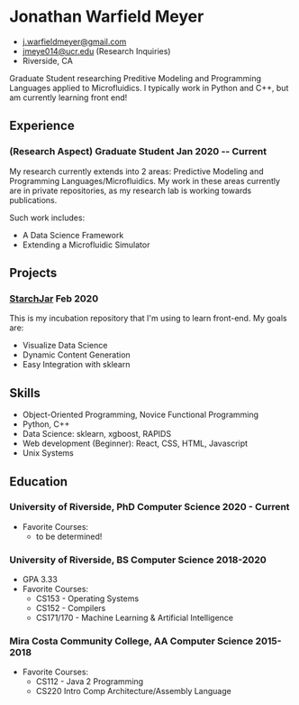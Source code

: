 <!-- The (first) h1 will be used as the <title> of the HTML page -->
# Jonathan Warfield Meyer

<!-- The unordered list immediately after the h1 will be formatted on a single
line. It is intended to be used for contact details -->
- <j.warfieldmeyer@gmail.com>
- <jmeye014@ucr.edu> (Research Inquiries)
- Riverside, CA

<!-- The paragraph after the h1 and ul and before the first h2 is optional. It
is intended to be used for a short summary. -->
Graduate Student researching Preditive Modeling and Programming Languages applied to Microfluidics.
I typically work in Python and C++, but am currently learning front end!

## Experience
<!-- You have to wrap the "left" and "right" half of these headings in spans by
hand -->
### <span>(Research Aspect) Graduate Student</span> <span>Jan 2020 -- Current</span>

My research currently extends into 2 areas: Predictive Modeling and Programming Languages/Microfluidics. My work in these areas currently are in private repositories, as my research lab is working towards publications.

Such work includes:
 - A Data Science Framework 
 - Extending a Microfluidic Simulator


## Projects

### <span>[StarchJar](https://github.com/startwarfields/StarchJar)</span> <span>Feb 2020</span>
This is my incubation repository that I'm using to learn front-end. My goals are:

   - Visualize Data Science
   - Dynamic Content Generation
   - Easy Integration with sklearn
## Skills
 - Object-Oriented Programming, Novice Functional Programming
 - Python, C++ 
 - Data Science: sklearn, xgboost, RAPIDS
 - Web development (Beginner): React, CSS, HTML, Javascript
 - Unix Systems
## Education

### <span>University of Riverside, PhD Computer Science</span> <span>2020 - Current</span>
  - Favorite Courses:
    - to be determined!
    
### <span>University of Riverside, BS Computer Science</span> <span>2018-2020</span>
  - GPA 3.33
  - Favorite Courses:
    - CS153 - Operating Systems
    - CS152 - Compilers
    - CS171/170 - Machine Learning & Artificial Intelligence
### <span>Mira Costa Community College, AA Computer Science</span> <span>2015-2018</span>
  - Favorite Courses:
    - CS112 - Java 2 Programming
    - CS220 Intro Comp Architecture/Assembly Language

